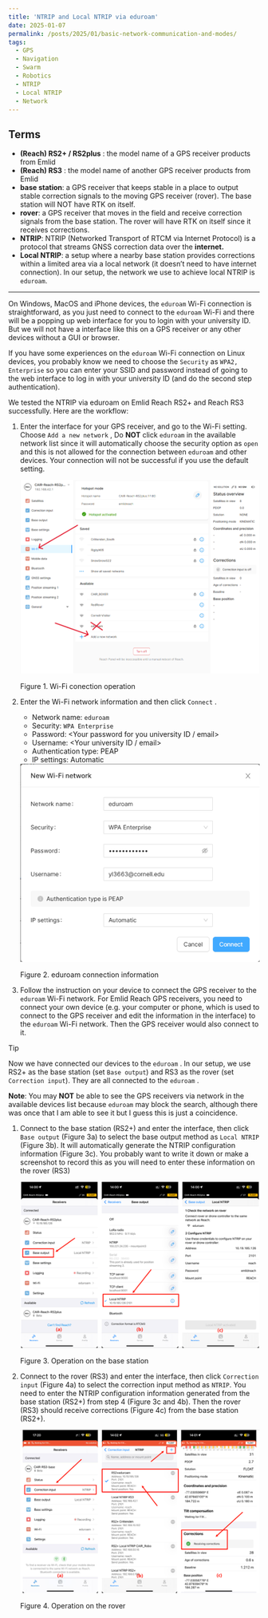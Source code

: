 ```yaml
---
title: 'NTRIP and Local NTRIP via eduroam'
date: 2025-01-07
permalink: /posts/2025/01/basic-network-communication-and-modes/
tags:
  - GPS
  - Navigation
  - Swarm
  - Robotics
  - NTRIP
  - Local NTRIP
  - Network
---
```



## Terms

- **(Reach) RS2+ / RS2plus** : the model name of a GPS receiver products from Emlid
- **(Reach) RS3** : the model name of another GPS receiver products from Emlid
- **base station**: a GPS receiver that keeps stable in a place to output stable correction signals to the moving GPS receiver (rover). The base station will NOT have RTK on itself.
- **rover**: a GPS receiver that moves in the field and receive correction signals from the base station. The rover will have RTK on itself since it receives corrections.
- **NTRIP**: NTRIP (Networked Transport of RTCM via Internet Protocol) is a protocol that streams GNSS correction data over the **internet.**
- **Local NTRIP**: a setup where a nearby base station provides corrections within a limited area via a local network (it doesn’t need to have internet connection). In our setup, the network we use to achieve local NTRIP is `eduroam`.



---



On Windows, MacOS and iPhone devices, the `eduroam` Wi-Fi connection is straightforward, as you just need to connect to the `eduroam` Wi-Fi and there will be a popping up web interface for you to login with your university ID. But we will not have a interface like this on a GPS receiver or any other devices without a GUI or browser. 

If you have some experiences on the `eduroam` Wi-Fi connection on Linux devices, you probably know we need to choose the `Security` as `WPA2, Enterprise` so you can enter your SSID and password instead of going to the web interface to log in with your university ID (and do the second step authentication).

We tested the NTRIP via eduroam on  Emlid Reach RS2+ and Reach RS3 successfully. Here are the workflow:

1. Enter the interface for your GPS receiver, and go to the Wi-Fi setting. Choose `Add a new network` , Do **NOT** click `eduroam` in the available network list since it will automatically choose the security option as `open` and this is not allowed for the connection between `eduroam` and other devices. Your connection will not be successful if you use the default setting.
   
    <img src='/images/posts/ntrip_via_eduroam/step_1.png'>
    
    Figure 1. Wi-Fi conection operation
    
1. Enter the Wi-Fi network information and then click `Connect` .
    - Network name: `eduroam`
    - Security: `WPA Enterprise`
    - Password: <Your password for you university ID / email>
    - Username: <Your university ID / email>
    - Authentication type: PEAP
    - IP settings: Automatic
    
    <img src='/images/posts/ntrip_via_eduroam/step_2.png'>
    
    Figure 2. eduroam connection information
    
1. Follow the instruction on your device to connect the GPS receiver to the `eduroam` Wi-Fi network. For Emlid Reach GPS receivers, you need to connect your own device (e.g. your computer or phone, which is used to connect to the GPS receiver and edit the information in the interface) to the `eduroam` Wi-Fi network. Then the GPS receiver would also connect to it.



> [!TIP]
>
> Now we have connected our devices to the `eduroam` . In our setup, we use RS2+ as the base station (set `Base output`) and RS3 as the rover (set `Correction input`). They are all connected to the `eduroam` .
>
> **Note**: You may **NOT** be able to see the GPS receivers via network in the available devices list because `eduroam` may block the search, although there was once that I am able to see it but I guess this is just a coincidence.



1. Connect to the base station (RS2+) and enter the interface, then click `Base output` (Figure 3a) to select the base output method as `Local NTRIP` (Figure 3b). It will automatically generate the NTRIP configuration information (Figure 3c). You probably want to write it down or make a screenshot to record this as you will need to enter these information on the rover (RS3)
   
    <img src='/images/posts/ntrip_via_eduroam/Figure_3_Operation_on_the_base_station.png'>
    
    Figure 3. Operation on the base station
    
1. Connect to the rover (RS3) and enter the interface, then click `Correction input` (Figure 4a) to select the correction input method as `NTRIP`. You need to enter the NTRIP configuration information generated from the base station (RS2+) from step 4 (Figure 3c and 4b). Then the rover (RS3) should receive corrections (Figure 4c) from the base station (RS2+).
   
    <img src='/images/posts/ntrip_via_eduroam/Figure_4_Operation_on_the_rover.png'>

    Figure 4. Operation on the rover